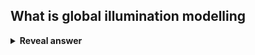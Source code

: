 ## What is global illumination modelling
<details>
<summary><b>Reveal answer</b></summary>
Considers all interactions of light with the scene<br>- lighting directly from light sources<br>- indirect sources
</details>
